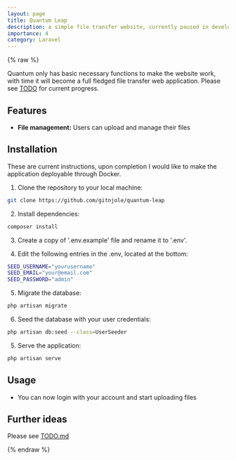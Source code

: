 ```yaml
---
layout: page
title: Quantum Leap
description: a simple file transfer website, currently paused in development.
importance: 4
category: Laravel
---
```

{% raw %}

Quantum only has basic necessary functions to make the website work, with time it will become a full fledged file transfer web application. Please see [TODO](https://github.com/gitnjole/quantum-leap/blob/master/TODO.md) for current progress.

## Features
- **File management:** Users can upload and manage their files

## Installation

These are current instructions, upon completion I would like to make the application deployable through Docker.

1. Clone the repository to your local machine:
```bash
git clone https://github.com/gitnjole/quantum-leap
```

2. Install dependencies:
```bash
composer install
```

3. Create a copy of '.env.example' file and rename it to '.env'.

4. Edit the following entries in the .env, located at the bottom:
```bash
SEED_USERNAME="yourusername"
SEED_EMAIL="your@email.com"
SEED_PASSWORD="admin"
```

5.  Migrate the database:
```bash
php artisan migrate
```

6.  Seed the database with your user credentials:
```bash
php artisan db:seed --class=UserSeeder
```

5. Serve the application:
```bash
php artisan serve
```

## Usage

- You can now login with your account and start uploading files

## Further ideas

Please see [TODO.md](https://github.com/gitnjole/quantum-leap/blob/master/TODO.md)

{% endraw %}
